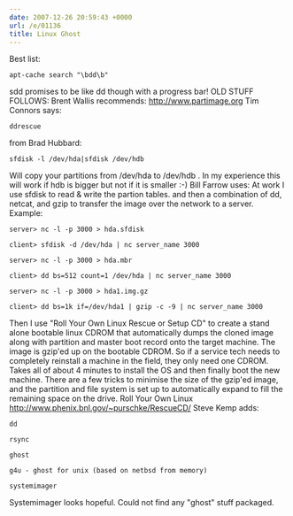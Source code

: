 ```yaml
---
date: 2007-12-26 20:59:43 +0000
url: /e/01136
title: Linux Ghost
---
```


Best list:

	apt-cache search "\bdd\b"
sdd promises to be like dd though with a progress bar!
OLD STUFF FOLLOWS:
Brent Wallis recommends:
http://www.partimage.org
Tim Connors says:

	ddrescue
from Brad Hubbard:

	sfdisk -l /dev/hda|sfdisk /dev/hdb
Will copy your partitions from /dev/hda to /dev/hdb . In my experience
this will work if hdb is bigger but not if it is smaller :-)
Bill Farrow uses:
At work I use sfdisk to read & write the partion tables. and then a
combination of dd, netcat, and gzip to transfer the image over the network
to a server. Example:

	server> nc -l -p 3000 > hda.sfdisk

	client> sfdisk -d /dev/hda | nc server_name 3000

	server> nc -l -p 3000 > hda.mbr

	client> dd bs=512 count=1 /dev/hda | nc server_name 3000

	server> nc -l -p 3000 > hda1.img.gz

	client> dd bs=1k if=/dev/hda1 | gzip -c -9 | nc server_name 3000
Then I use "Roll Your Own Linux Rescue or Setup CD" to create a stand alone bootable linux CDROM that automatically dumps the cloned image along with partition and master boot record onto the target machine.  The image is gzip'ed up on the bootable CDROM.  So if a service tech needs to completely reinstall a machine in the field, they only need one CDROM. Takes all of about 4 minutes to install the OS and then finally boot the new machine.
There are a few tricks to minimise the size of the gzip'ed image, and the partition and file system is set up to automatically expand to fill the remaining space on the drive.
Roll Your Own Linux
http://www.phenix.bnl.gov/~purschke/RescueCD/
Steve Kemp adds:

	dd

	rsync

	ghost

	g4u - ghost for unix (based on netbsd from memory)

	systemimager
Systemimager looks hopeful. Could not find any "ghost" stuff packaged.
